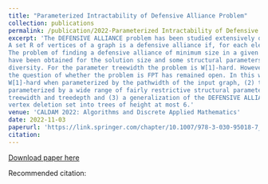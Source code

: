 ```yaml
---
title: "Parameterized Intractability of Defensive Alliance Problem"
collection: publications
permalink: /publication/2022-Parameterized Intractability of Defensive Alliance Problem
excerpt: 'The DEFENSIVE ALLIANCE problem has been studied extensively during the last twenty years. 
A set R of vertices of a graph is a defensive alliance if, for each element of R, the majority of its neighbours are in R. 
The problem of finding a defensive alliance of minimum size in a given graph is NP-hard. Fixed-parameter tractability results
have been obtained for the solution size and some structural parameters such as the vertex cover number and neighbourhood
diversity. For the parameter treewidth the problem is W[1]-hard. However, for the parameters pathwidth and feedback vertex set,
the question of whether the problem is FPT has remained open. In this work we prove that (1) the DEFENSIVE ALLIANCE problem is
W[1]-hard when parameterized by the pathwidth of the input graph, (2) the EXACT DEFENSIVE ALLIANCE problem is W[1]-hard
parameterized by a wide range of fairly restrictive structural parameters such as the feedback vertex set number, pathwidth, 
treewidth and treedepth and (3) a generalization of the DEFENSIVE ALLIANCE problem is W[1]-hard parameterized by the size of a 
vertex deletion set into trees of height at most 6.'
venue: 'CALDAM 2022: Algorithms and Discrete Applied Mathematics'
date: 2022-11-03
paperurl: 'https://link.springer.com/chapter/10.1007/978-3-030-95018-7_22'
citation: 
---
```


[Download paper here](https://link.springer.com/chapter/10.1007/978-3-030-95018-7_22)

Recommended citation: 
